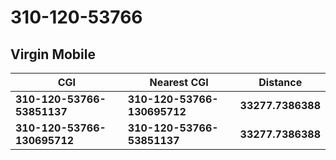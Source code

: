 # 310-120-53766
## Virgin Mobile


| CGI | Nearest CGI | Distance |
|-----|-------------|----------|
| **310-120-53766-53851137** | **310-120-53766-130695712** | **33277.7386388** |
| **310-120-53766-130695712** | **310-120-53766-53851137** | **33277.7386388** |
